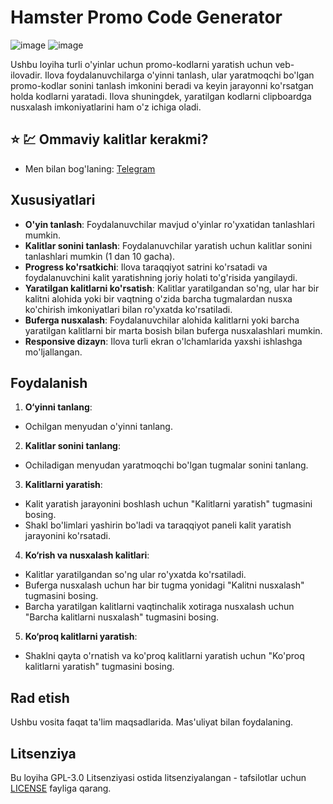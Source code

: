 # Hamster Promo Code Generator
![image](https://github.com/Aka-Bobur/uzhamsterkeys.io/blob/main/image_2024-08-18_01-43-25.png)
![image](https://github.com/Aka-Bobur/uzhamsterkeys.io/blob/main/manual.png)


Ushbu loyiha turli o'yinlar uchun promo-kodlarni yaratish uchun veb-ilovadir. Ilova foydalanuvchilarga o'yinni tanlash, ular yaratmoqchi bo'lgan promo-kodlar sonini tanlash imkonini beradi va keyin jarayonni ko'rsatgan holda kodlarni yaratadi. Ilova shuningdek, yaratilgan kodlarni clipboardga nusxalash imkoniyatlarini ham o'z ichiga oladi.

## ⭐ 💹 Ommaviy kalitlar kerakmi?
- Men bilan bog'laning: [Telegram](https://t.me/uzcrypto_billionaires)
  
## Xususiyatlari

- **O'yin tanlash**: Foydalanuvchilar mavjud o'yinlar ro'yxatidan tanlashlari mumkin.
- **Kalitlar sonini tanlash**: Foydalanuvchilar yaratish uchun kalitlar sonini tanlashlari mumkin (1 dan 10 gacha).
- **Progress ko'rsatkichi**: Ilova taraqqiyot satrini ko'rsatadi va foydalanuvchini kalit yaratishning joriy holati to'g'risida yangilaydi.
- **Yaratilgan kalitlarni ko'rsatish**: Kalitlar yaratilgandan so'ng, ular har bir kalitni alohida yoki bir vaqtning o'zida barcha tugmalardan nusxa ko'chirish imkoniyatlari bilan ro'yxatda ko'rsatiladi.
- **Buferga nusxalash**: Foydalanuvchilar alohida kalitlarni yoki barcha yaratilgan kalitlarni bir marta bosish bilan buferga nusxalashlari mumkin.
- **Responsive dizayn**: Ilova turli ekran o'lchamlarida yaxshi ishlashga mo'ljallangan.

## Foydalanish

1. **O‘yinni tanlang**:
 - Ochilgan menyudan o'yinni tanlang.

2. **Kalitlar sonini tanlang**:
 - Ochiladigan menyudan yaratmoqchi bo'lgan tugmalar sonini tanlang.

3. **Kalitlarni yaratish**:
 - Kalit yaratish jarayonini boshlash uchun "Kalitlarni yaratish" tugmasini bosing.
 - Shakl bo'limlari yashirin bo'ladi va taraqqiyot paneli kalit yaratish jarayonini ko'rsatadi.

4. **Ko‘rish va nusxalash kalitlari**:
 - Kalitlar yaratilgandan so'ng ular ro'yxatda ko'rsatiladi.
 - Buferga nusxalash uchun har bir tugma yonidagi "Kalitni nusxalash" tugmasini bosing.
 - Barcha yaratilgan kalitlarni vaqtinchalik xotiraga nusxalash uchun "Barcha kalitlarni nusxalash" tugmasini bosing.

5. **Ko‘proq kalitlarni yaratish**:
 - Shaklni qayta o'rnatish va ko'proq kalitlarni yaratish uchun "Ko'proq kalitlarni yaratish" tugmasini bosing.

## Rad etish

Ushbu vosita faqat ta'lim maqsadlarida. Mas'uliyat bilan foydalaning.

## Litsenziya

Bu loyiha GPL-3.0 Litsenziyasi ostida litsenziyalangan - tafsilotlar uchun [LICENSE](LICENSE) fayliga qarang.


